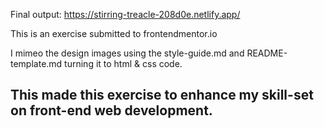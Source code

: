 Final output: https://stirring-treacle-208d0e.netlify.app/

This is an exercise submitted to frontendmentor.io

I mimeo the design images using the style-guide.md and README-template.md turning it to html & css code.

## This made this exercise to enhance my skill-set on front-end web development. 